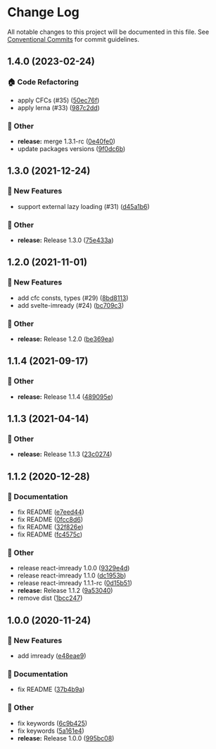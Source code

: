 # Change Log

All notable changes to this project will be documented in this file.
See [Conventional Commits](https://conventionalcommits.org) for commit guidelines.

## 1.4.0 (2023-02-24)


### :house: Code Refactoring

* apply CFCs (#35) ([50ec76f](https://github.com/naver/egjs-imready/commit/50ec76f2660a4884c34f5f0823e95c0c87d30df8))
* apply lerna (#33) ([987c2dd](https://github.com/naver/egjs-imready/commit/987c2dde0ed729e4695d640a35c11371c68570e1))


### :mega: Other

* **release:** merge 1.3.1-rc ([0e40fe0](https://github.com/naver/egjs-imready/commit/0e40fe0c36ae83d7bb6e391c839d66151ef14d1f))
* update packages versions ([9f0dc6b](https://github.com/naver/egjs-imready/commit/9f0dc6b6954f7c0f2cbdffd5dde627c8332fa2b6))

## 1.3.0 (2021-12-24)


### :rocket: New Features

* support external lazy loading (#31) ([d45a1b6](https://github.com/naver/egjs-imready/commit/d45a1b686a4267134683b36fac818c53c3941bfb))


### :mega: Other

* **release:** Release 1.3.0 ([75e433a](https://github.com/naver/egjs-imready/commit/75e433a3dae0296dfc9351f45b8f4504491cdbf3))

## 1.2.0 (2021-11-01)


### :rocket: New Features

* add cfc consts, types (#29) ([8bd8113](https://github.com/naver/egjs-imready/commit/8bd81133cad536a2763204bd5964d812a9675949))
* add svelte-imready (#24) ([bc709c3](https://github.com/naver/egjs-imready/commit/bc709c3f51ec13f1a8ecdd815d8c3d303d42b9b8))


### :mega: Other

* **release:** Release 1.2.0 ([be369ea](https://github.com/naver/egjs-imready/commit/be369ea792f40546172422494779e9dfc72779a9))

## 1.1.4 (2021-09-17)


### :mega: Other

* **release:** Release 1.1.4 ([489095e](https://github.com/naver/egjs-imready/commit/489095ee715085d51aaffbdf8d385f7ecc875299))

## 1.1.3 (2021-04-14)


### :mega: Other

* **release:** Release 1.1.3 ([23c0274](https://github.com/naver/egjs-imready/commit/23c02747b58fce815ef3cc7857b269baac08e152))

## 1.1.2 (2020-12-28)


### :memo: Documentation

* fix README ([e7eed44](https://github.com/naver/egjs-imready/commit/e7eed447926c91f8a33c83a7c539f2ec0e72cb99))
* fix README ([0fcc8d6](https://github.com/naver/egjs-imready/commit/0fcc8d6bd6b26ab8c6dfc9b08cc970067c3bbbf0))
* fix README ([32f826e](https://github.com/naver/egjs-imready/commit/32f826eebf4afa28587cef1cf775579376a4ce20))
* fix README ([fc4575c](https://github.com/naver/egjs-imready/commit/fc4575cc2451c3079f32d2a94449ab801718245b))


### :mega: Other

* release react-imready 1.0.0 ([9329e4d](https://github.com/naver/egjs-imready/commit/9329e4de29480be1b0c939cb7ba763fd8de26df2))
* release react-imready 1.1.0 ([dc1953b](https://github.com/naver/egjs-imready/commit/dc1953be0c378fa98c1597b55af4e2a73b3c84ad))
* release react-imready 1.1.1-rc ([0d15b51](https://github.com/naver/egjs-imready/commit/0d15b515555807729c1471170d90cb80afc0350a))
* **release:** Release 1.1.2 ([9a53040](https://github.com/naver/egjs-imready/commit/9a530406e5ffb0919fe763727dc17e6514d5ffd8))
* remove dist ([1bcc247](https://github.com/naver/egjs-imready/commit/1bcc247fb76925721acbb6f6e6c40f7b8e1fa9cc))

## 1.0.0 (2020-11-24)


### :rocket: New Features

* add imready ([e48eae9](https://github.com/naver/egjs-imready/commit/e48eae9e51e08068c195fce8a7af921d8ef8c967))


### :memo: Documentation

* fix README ([37b4b9a](https://github.com/naver/egjs-imready/commit/37b4b9a41fc04bb33aab93e546c3dc5c13db7f9f))


### :mega: Other

* fix keywords ([6c9b425](https://github.com/naver/egjs-imready/commit/6c9b425572440d2a8d608fbe18966cccdfd1d04a))
* fix keywords ([5a161e4](https://github.com/naver/egjs-imready/commit/5a161e4f8423cea615804763a6425c0eff192b66))
* **release:** Release 1.0.0 ([995bc08](https://github.com/naver/egjs-imready/commit/995bc08958faf804e9a975ec40e0f8c52e874ff9))
